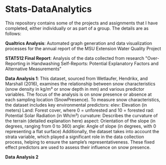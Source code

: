 # Stats-DataAnalytics
This repository contains some of the projects and assignments that I have completed, either individually or as part of a group. The details are as follows:

**Qualtrics Analysis**: Automated graph generation and data visualization processes for the annual report of the MSU Extension Water Quality Project

**STAT512 Final Report**: Analysis of the data collected from research "Over-Reporting in Handwashing Self-Reports: Potential Explanatory Factors and
Alternative Measurements"

**Data Analysis 1**: This dataset, sourced from Wetlaufer, Hendrikx, and Marshall (2016), examines the relationship between snow characteristics (snow density in kg/m³ or snow depth in mm) and various predictor variables. The focus of the analysis is on snow presence or absence at each sampling location (SnowPresence). To measure snow characteristics, the dataset includes key environmental predictors:
elev: Elevation (in meters)
Land: Forest cover, where 0 = unforested and 10 = forested
rad: Potential Solar Radiation (in Wh/m²)
curvature: Describes the curvature of the terrain (detailed explanation here)
aspect: Orientation of the slope (in degrees, ranging from 0 to 360)
angle: Angle of slope (in degrees, with 0 representing a flat surface)
Additionally, the dataset takes into account the strata variable, which played a significant role in the data collection process, helping to ensure the sample’s representativeness. These fixed effect predictors are used to assess their influence on snow presence.

**Data Analysis 2**
